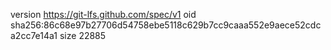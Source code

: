 version https://git-lfs.github.com/spec/v1
oid sha256:86c68e97b27706d54758ebe5118c629b7cc9caaa552e9aece52cdca2cc7e14a1
size 22885
